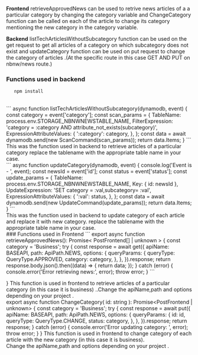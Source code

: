 **Frontend** retrieveApprovedNews can be used to retrive news articles of a a particular category by changing the category variable and ChangeCategory function can be called  on each of the article to change its category mentioning the new category in the category variable.<br />

**Backend**  listTechArticlesWithoutSubcategory function can be used on the get request to get all articles of a category on which subcategory does not exist and updateCategory function can be used on put request to change the category of articles .(At the specific route in this case GET AND PUT on nbnw/news route.) <br />
### Functions used in backend
```
   npm install
```
<br />
```
async function listTechArticlesWithoutSubcategory(dynamodb, event) {
   const category = event['category'];
   const scan_params = {
    TableName: process.env.STORAGE_NBNWNEWSTABLE_NAME,
    FilterExpression:
      'category = :category AND attribute_not_exists(subcategory)',
    ExpressionAttributeValues: {
      ':category': category,
    },
  };
   const data = await dynamodb.send(new ScanCommand(scan_params));
   return data.Items;
}
```
<br />
This was the function used in backend to retrieve articles of a particular category  replace the tablename with the appropriate table name in your case.
<br />
```
async function updateCategory(dynamodb, event) {
   console.log('Event is - ', event);
   const newsId = event['id'];
   const status = event['status'];
   const update_params = {
    TableName: process.env.STORAGE_NBNWNEWSTABLE_NAME,
    Key: { id: newsId },
    UpdateExpression: 'SET category = :val,subcategory= :val',
    ExpressionAttributeValues: {
      ':val': status,
    },
   };
   const data = await dynamodb.send(new UpdateCommand(update_params));
   return data.Items;
}
```
<br />
This was the function used in backend to update category of each article and replace it with new category. replace the tablename with the appropriate table name in your case.
<br />
### Functions used in Frontend
```
  export async function retrieveApprovedNews(): Promise<
  PostFrontend[] | unknown
  > {
  const category = 'Business';
  try {
    const response = await get({
      apiName: BASEAPI,
      path: ApiPath.NEWS,
      options: {
        queryParams: {
          queryType: QueryType.APPROVED,
          category: category,
        },
      },
    }).response;
    return response.body.json().then((data) => {
      return data;
    });
  } catch (error) {
    console.error('Error retrieving news:', error);
    throw error;
  }
```

}
This function is used in frontend to retrieve articles of a particular category (in this case it is business) ..Change the apiName,path and options depending on your project .
<br />
export async function ChangeCategory(
id: string
): Promise<PostFrontend | unknown> {
const category = 'Business';
try {
const response = await put({
apiName: BASEAPI,
path: ApiPath.NEWS,
options: {
queryParams: {
id: id,
queryType: QueryType.CHANGE,
status: category,
},
},
}).response;
return response;
} catch (error) {
console.error('Error updating category: ', error);
throw error;
}
}
This function is used in frontend to change category of each article with the new category (in this case it is business).
<br />Change the apiName,path and options depending on your project .

